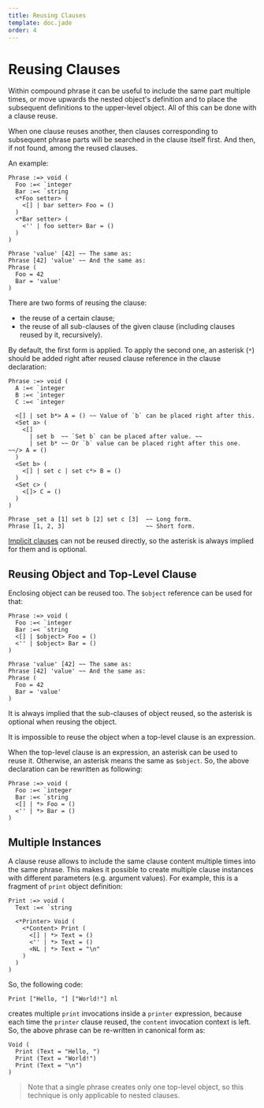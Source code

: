 ```yaml
---
title: Reusing Clauses
template: doc.jade
order: 4
---
```


Reusing Clauses
===============
<!--
Copyright (C) 2010-2013 Ruslan Lopatin.
Permission is granted to copy, distribute and/or modify this document
under the terms of the GNU Free Documentation License, Version 1.3
or any later version published by the Free Software Foundation;
with no Invariant Sections, no Front-Cover Texts, and no Back-Cover Texts.
A copy of the license is included in the section entitled "GNU
Free Documentation License".
-->

Within compound phrase it can be useful to include the same part multiple times,
or move upwards the nested object's definition and to place the subsequent
definitions to the upper-level object. All of this can be done with a clause
reuse.

When one clause reuses another, then clauses corresponding to subsequent phrase
parts will be searched in the clause itself first. And then, if not found, among
the reused clauses.

An example:
```o42a
Phrase :=> void (
  Foo :=< `integer
  Bar :=< `string
  <*Foo setter> (
    <[] | bar setter> Foo = ()
  )
  <*Bar setter> (
    <'' | foo setter> Bar = ()
  )
)

Phrase 'value' [42] ~~ The same as:
Phrase [42] 'value' ~~ And the same as:
Phrase (
  Foo = 42
  Bar = 'value'
)
```

There are two forms of reusing the clause:

- the reuse of a certain clause;
- the reuse of all sub-clauses of the given clause (including clauses reused by
  it, recursively).

By default, the first form is applied. To apply the second one, an asterisk
(`*`) should be added right after reused clause reference in the clause
declaration:
```o42a
Phrase :=> void (
  A :=< `integer
  B :=< `integer
  C :=< `integer

  <[] | set b*> A = () ~~ Value of `b` can be placed right after this.
  <Set a> (
    <[]
      | set b  ~~ `Set b` can be placed after value. ~~
      | set b* ~~ Or `b` value can be placed right after this one. ~~/> A = ()
  )
  <Set b> (
    <[] | set c | set c*> B = ()
  )
  <Set c> (
    <[]> C = ()
  )
)

Phrase _set a [1] set b [2] set c [3]  ~~ Long form.
Phrase [1, 2, 3]                       ~~ Short form.
```

[Implicit clauses](compound.html#implicit-clauses) can not be reused directly,
so the asterisk is always implied for them and is optional. 


Reusing Object and Top-Level Clause
-----------------------------------

Enclosing object can be reused too. The `$object` reference can be used for that:
```o42a
Phrase :=> void (
  Foo :=< `integer
  Bar :=< `string
  <[] | $object> Foo = ()
  <'' | $object> Bar = ()
)

Phrase 'value' [42] ~~ The same as:
Phrase [42] 'value' ~~ And the same as:
Phrase (
  Foo = 42
  Bar = 'value'
)
```

It is always implied that the sub-clauses of object reused, so the asterisk is
optional when reusing the object.

It is impossible to reuse the object when a top-level clause is an expression.

When the top-level clause is an expression, an asterisk can be used to reuse it.
Otherwise, an asterisk means the same as `$object`. So, the above declaration
can be rewritten as following:
```o42a
Phrase :=> void (
  Foo :=< `integer
  Bar :=< `string
  <[] | *> Foo = ()
  <'' | *> Bar = ()
)
```


Multiple Instances
------------------

A clause reuse allows to include the same clause content multiple times into the
same phrase. This makes it possible to create multiple clause instances with
different parameters (e.g. argument values). For example, this is a fragment of
`print` object definition:
```o42a
Print :=> void (
  Text :=< `string

  <*Printer> Void (
    <*Content> Print (
      <[] | *> Text = ()
      <'' | *> Text = ()
      <NL | *> Text = "\n"
    )
  )
)
```

So, the following code:
```o42a
Print ["Hello, "] ["World!"] nl
```

creates multiple `print` invocations inside a `printer` expression, because each
time the `printer` clause reused, the `content` invocation context is left. So,
the above phrase can be re-written in canonical form as:
```o42a
Void (
  Print (Text = "Hello, ")
  Print (Text = "World!")
  Print (Text = "\n")
)
```

> Note that a single phrase creates only one top-level object, so this technique
> is only applicable to nested clauses.
